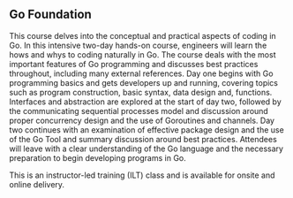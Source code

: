 ## Go Foundation

This course delves into the conceptual and practical aspects of coding in Go. In this intensive two-day hands-on course, engineers will learn the hows and whys to coding naturally in Go. The course deals with the most important features of Go programming and discusses best practices throughout, including many external references. Day one begins with Go programming basics and gets developers up and running, covering topics such as program construction, basic syntax, data design and, functions. Interfaces and abstraction are explored at the start of day two, followed by the communicating sequential processes model and discussion around proper concurrency design and the use of Goroutines and channels. Day two continues with an examination of effective package design and the use of the Go Tool and summary discussion around best practices. Attendees will leave with a clear understanding of the Go language and the necessary preparation to begin developing programs in Go.

This is an instructor-led training (ILT) class and is available for onsite and online delivery.
